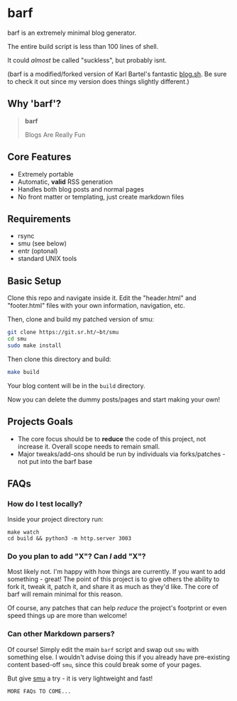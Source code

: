 # barf

barf is an extremely minimal blog generator.

The entire build script is less than 100 lines of shell.

It could *almost* be called "suckless", but probably isnt.

(barf is a modified/forked version of Karl Bartel's fantastic [blog.sh](https://github.com/karlb/karl.berlin). Be sure to check it out since my version does things slightly different.)

## Why 'barf'?

> **barf**
>
> Blogs Are Really Fun

## Core Features

- Extremely portable
- Automatic, **valid** RSS generation
- Handles both blog posts and normal pages
- No front matter or templating, just create markdown files

## Requirements

- rsync
- smu (see below)
- entr (optonal)
- standard UNIX tools

## Basic Setup

Clone this repo and navigate inside it. Edit the "header.html" and "footer.html" files with your own information, navigation, etc. 

Then, clone and build my patched version of smu:

```sh
git clone https://git.sr.ht/~bt/smu
cd smu
sudo make install
```

Then clone this directory and build:

```sh
make build
```

Your blog content will be in the `build` directory.

Now you can delete the dummy posts/pages and start making your own!

## Projects Goals

- The core focus should be to **reduce** the code of this project, not increase it. Overall scope needs to remain small.
- Major tweaks/add-ons should be run by individuals via forks/patches - not put into the barf base

## FAQs

### How do I test locally?

Inside your project directory run:

```
make watch
cd build && python3 -m http.server 3003
```

### Do you plan to add "X"? Can *I* add "X"?

Most likely not. I'm happy with how things are currently. If you want to add something - great! The point of this project is to give others the ability to fork it, tweak it, patch it, and share it as much as they'd like. The core of barf will remain minimal for this reason.

Of course, any patches that can help *reduce* the project's footprint or even speed things up are more than welcome!

### Can other Markdown parsers?

Of course! Simply edit the main `barf` script and swap out `smu` with something else. I wouldn't advise doing this if you already have pre-existing content based-off `smu`, since this could break some of your pages.

But give [smu](https://git.sr.ht/~bt/smu) a try - it is very lightweight and fast!

```
MORE FAQs TO COME...
```
